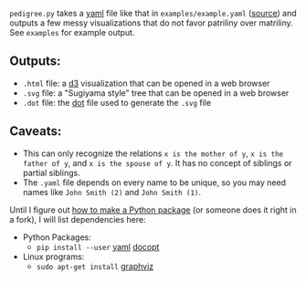 `pedigree.py` takes a [yaml][] file like that in `examples/example.yaml` ([source][]) and outputs a
few messy visualizations that do not favor patriliny over matriliny.  See `examples` for example output.

Outputs:
--------
  - `.html` file: a [d3][] visualization that can be opened in a web browser
  - `.svg` file: a "Sugiyama style" tree that can be opened in a web browser
  - `.dot` file: the [dot][] file used to generate the `.svg` file

Caveats:
--------
  - This can only recognize the relations `x is the mother of y`, `x is the father of y`, and `x is the spouse of y`.  It has no concept of siblings or partial siblings.
  - The `.yaml` file depends on every name to be unique, so you may need names like `John Smith (2)` and `John Smith (1)`.

Until I figure out [how to make a Python package][ugh] (or someone does it
right in a fork), I will list dependencies here:
  - Python Packages:
    - `pip install --user` [yaml][] [docopt][]
  - Linux programs:
    - `sudo apt-get install` [graphviz][dot]

[yaml]: https://en.wikipedia.org/wiki/YAML
[d3]: http://d3js.org/
[dot]: https://en.wikipedia.org/wiki/Graphviz
[ugh]: http://blog.ionelmc.ro/2015/02/24/the-problem-with-packaging-in-python/
[docopt]: http://docopt.org/
[source]: https://en.wikipedia.org/wiki/Template:Flintstones_family_tree
